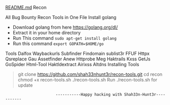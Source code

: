 [README.md](https://github.com/shah33nhunt3r/recon-tools/files/9998289/README.md)
Recon

All Bug Bounty Recon Tools in One File
Install golang
* Download golang from here https://golang.org/dl/
* Extract it in your home directory
* Run This command ```sudo apt-get install golang```
* Run this command ```export GOPATH=$HOME/go```



Tools
Dalfox
Waybackurls
Subfinder
Findomain
sublist3r
FFUF
Httpx
Qsreplace
Gau
Assetfinder
Anew
Httprobe
Meg
Haktrails
Kxss
GetJs
GoSpider
Html-Tool
Haktldextract
Airixss
Altdns
Installing Tools
> git clone https://github.com/shah33nhunt3r/recon-tools.git
> cd recon
> chmod +x recon-tools.sh
> ./recon-tools.sh
Run ./recon-tools.sh for update


                          -----------Happy hacking with Shah33n-Hunt3r-----------
